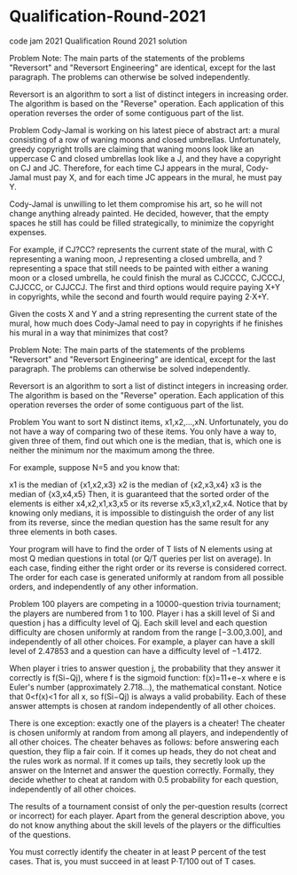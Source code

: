 # Qualification-Round-2021
code jam 2021 Qualification Round 2021 solution

Problem
Note: The main parts of the statements of the problems "Reversort" and "Reversort Engineering" are identical, except for the last paragraph. The problems can otherwise be solved independently.

Reversort is an algorithm to sort a list of distinct integers in increasing order. The algorithm is based on the "Reverse" operation. Each application of this operation reverses the order of some contiguous part of the list.

Problem
Cody-Jamal is working on his latest piece of abstract art: a mural consisting of a row of waning moons and closed umbrellas. Unfortunately, greedy copyright trolls are claiming that waning moons look like an uppercase C and closed umbrellas look like a J, and they have a copyright on CJ and JC. Therefore, for each time CJ appears in the mural, Cody-Jamal must pay X, and for each time JC appears in the mural, he must pay Y.



Cody-Jamal is unwilling to let them compromise his art, so he will not change anything already painted. He decided, however, that the empty spaces he still has could be filled strategically, to minimize the copyright expenses.

For example, if CJ?CC? represents the current state of the mural, with C representing a waning moon, J representing a closed umbrella, and ? representing a space that still needs to be painted with either a waning moon or a closed umbrella, he could finish the mural as CJCCCC, CJCCCJ, CJJCCC, or CJJCCJ. The first and third options would require paying X+Y in copyrights, while the second and fourth would require paying 2⋅X+Y.

Given the costs X and Y and a string representing the current state of the mural, how much does Cody-Jamal need to pay in copyrights if he finishes his mural in a way that minimizes that cost?

Problem
Note: The main parts of the statements of the problems "Reversort" and "Reversort Engineering" are identical, except for the last paragraph. The problems can otherwise be solved independently.

Reversort is an algorithm to sort a list of distinct integers in increasing order. The algorithm is based on the "Reverse" operation. Each application of this operation reverses the order of some contiguous part of the list.

Problem
You want to sort N distinct items, x1,x2,…,xN. Unfortunately, you do not have a way of comparing two of these items. You only have a way to, given three of them, find out which one is the median, that is, which one is neither the minimum nor the maximum among the three.

For example, suppose N=5 and you know that:

x1 is the median of {x1,x2,x3}
x2 is the median of {x2,x3,x4}
x3 is the median of {x3,x4,x5}
Then, it is guaranteed that the sorted order of the elements is either x4,x2,x1,x3,x5 or its reverse x5,x3,x1,x2,x4. Notice that by knowing only medians, it is impossible to distinguish the order of any list from its reverse, since the median question has the same result for any three elements in both cases.

Your program will have to find the order of T lists of N elements using at most Q median questions in total (or Q/T queries per list on average). In each case, finding either the right order or its reverse is considered correct. The order for each case is generated uniformly at random from all possible orders, and independently of any other information.

Problem
100 players are competing in a 10000-question trivia tournament; the players are numbered from 1 to 100. Player i has a skill level of Si and question j has a difficulty level of Qj. Each skill level and each question difficulty are chosen uniformly at random from the range [−3.00,3.00], and independently of all other choices. For example, a player can have a skill level of 2.47853 and a question can have a difficulty level of −1.4172.

When player i tries to answer question j, the probability that they answer it correctly is f(Si−Qj), where f is the sigmoid function:
f(x)=11+e−x
where e is Euler's number (approximately 2.718...), the mathematical constant. Notice that 0<f(x)<1 for all x, so f(Si−Qj) is always a valid probability. Each of these answer attempts is chosen at random independently of all other choices.

There is one exception: exactly one of the players is a cheater! The cheater is chosen uniformly at random from among all players, and independently of all other choices. The cheater behaves as follows: before answering each question, they flip a fair coin. If it comes up heads, they do not cheat and the rules work as normal. If it comes up tails, they secretly look up the answer on the Internet and answer the question correctly. Formally, they decide whether to cheat at random with 0.5 probability for each question, independently of all other choices.

The results of a tournament consist of only the per-question results (correct or incorrect) for each player. Apart from the general description above, you do not know anything about the skill levels of the players or the difficulties of the questions.

You must correctly identify the cheater in at least P percent of the test cases. That is, you must succeed in at least P⋅T/100 out of T cases.
